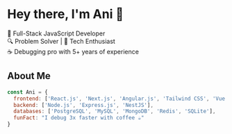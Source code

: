 # Hey there, I'm Ani 👋

🚀 Full-Stack JavaScript Developer  
🔍 Problem Solver | 🎯 Tech Enthusiast  
☕ Debugging pro with 5+ years of experience

## About Me

```js
const Ani = {
  frontend: ['React.js', 'Next.js', 'Angular.js', 'Tailwind CSS', 'Vue.js'],
  backend: ['Node.js', 'Express.js', 'NestJS'],
  databases: ['PostgreSQL', 'MySQL', 'MongoDB', 'Redis', 'SQLite'],
  funFact: "I debug 3x faster with coffee ☕"
}
